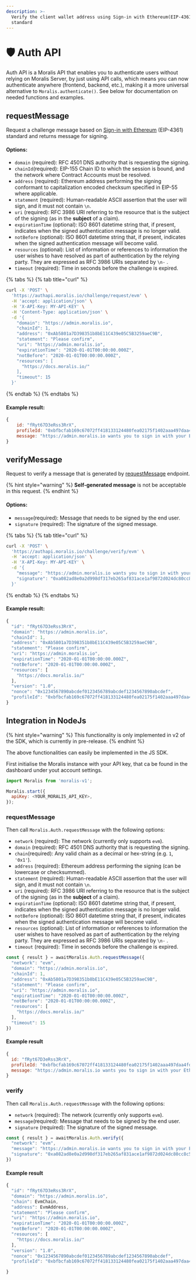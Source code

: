 ```yaml
---
description: >-
  Verify the client wallet address using Sign-in with Ethereum(EIP-4361)
  standard
---
```


# 🛡 Auth API

Auth API is a Moralis API that enables you to authenticate users without relying on Moralis Server, by just using API calls, which means you can now authenticate anywhere (frontend, backend, etc.), making it a more universal alternative to `Moralis.authenticate()`. See below for documentation on needed functions and examples.

## requestMessage

Request a challenge message based on [Sign-in with Ethereum](https://eips.ethereum.org/EIPS/eip-4361) (EIP-4361) standard and returns message for signing.

#### Options:

* `domain` (required): RFC 4501 DNS authority that is requesting the signing.
* `chainId`(required): EIP-155 Chain ID to which the session is bound, and the network where Contract Accounts must be resolved.
* `address` (required): Ethereum address performing the signing conformant to capitalization encoded checksum specified in EIP-55 where applicable.
* `statement` (required): Human-readable ASCII assertion that the user will sign, and it must not contain `\n`.
* `uri` (required): RFC 3986 URI referring to the resource that is the subject of the signing (as in the **subject** of a claim).
* `expirationTime` (optional): ISO 8601 datetime string that, if present, indicates when the signed authentication message is no longer valid.
* `notBefore` (optional): ISO 8601 datetime string that, if present, indicates when the signed authentication message will become valid.
* `resources` (optional): List of information or references to information the user wishes to have resolved as part of authentication by the relying party. They are expressed as RFC 3986 URIs separated by `\n-` .
* `timeout` (required): Time in seconds before the challenge is expired.

{% tabs %}
{% tab title="curl" %}
```bash
curl -X 'POST' \
  'https://authapi.moralis.io/challenge/request/evm' \
  -H 'accept: application/json' \
  -H 'X-API-Key: MY-API-KEY' \
  -H 'Content-Type: application/json' \
  -d '{
    "domain": "https://admin.moralis.io",
    "chainId": 1,
    "address": "0xAb5801a7D398351b8bE11C439e05C5B3259aeC9B",
    "statement": "Please confirm",
    "uri": "https://admin.moralis.io",
    "expirationTime": "2020-01-01T00:00:00.000Z",
    "notBefore": "2020-01-01T00:00:00.000Z",
    "resources": [
      "https://docs.moralis.io/"
    ],
    "timeout": 15
  }'
```
{% endtab %}
{% endtabs %}

#### Example result:

```javascript
{
    id: "fRyt67D3eRss3RrX",
    profileId: "0xbfbcfab169c67072ff418133124480fea02175f1402aaa497daa4fd09026b0e1",
    message: "https://admin.moralis.io wants you to sign in with your Ethereum account:\n0x3355d6E71585d4e619f4dB4C7c5Bfe549b278299\n\nMoralis Web3Api\n\nURI: https://admin.moralis.io/api/v2/auth/challenge\nVersion: 1\nChain ID: 1\nNonce: T0rUqS2W4va4SvztT\nIssued At: 2022-07-13T07:53:25.750Z\nResources:\n- https://admin.moralis.io/api/v2/auth/challenge",
}
```

## verifyMessage

Request to verify a message that is generated by [requestMessage](auth-api.md#requestmessage) endpoint.

{% hint style="warning" %}
**Self-generated message** is not be acceptable in this request.
{% endhint %}

#### Options:

* `message`(required): Message that needs to be signed by the end user.
* `signature` (required): The signature of the signed message.

{% tabs %}
{% tab title="curl" %}
```bash
curl -X 'POST' \
  'https://authapi.moralis.io/challenge/verify/evm' \
  -H 'accept: application/json' \
  -H 'X-API-Key: MY-API-KEY' \
  -d '{
    "message": "https://admin.moralis.io wants you to sign in with your Ethereum account:\n0x3355d6E71585d4e619f4dB4C7c5Bfe549b278299\n\nMoralis Web3Api\n\nURI: https://admin.moralis.io/api/v2/auth/challenge\nVersion: 1\nChain ID: 1\nNonce: T0rUqS2W4va4SvztT\nIssued At: 2022-07-13T07:53:25.750Z\nResources:\n- https://admin.moralis.io/api/v2/auth/challenge" ,
    "signature": "0xa082ad8e0a2d998df317eb265af831ace1af9872d024dc80cc8c5e7fa09e9c94533083a30f181c8441c4e04863c466ef9fad48c7393dd776fc272d8e3de85aec1e"
  }'
```
{% endtab %}
{% endtabs %}

#### Example result:

```javascript
{
  "id": "fRyt67D3eRss3RrX",
  "domain": "https://admin.moralis.io",
  "chainId": 1,
  "address": "0xAb5801a7D398351b8bE11C439e05C5B3259aeC9B",
  "statement": "Please confirm",
  "uri": "https://admin.moralis.io",
  "expirationTime": "2020-01-01T00:00:00.000Z",
  "notBefore": "2020-01-01T00:00:00.000Z",
  "resources": [
    "https://docs.moralis.io/"
  ],
  "version": "1.0",
  "nonce": "0x1234567890abcdef0123456789abcdef1234567890abcdef",
  "profileId": "0xbfbcfab169c67072ff418133124480fea02175f1402aaa497daa4fd09026b0e1"
}
```

## Integration in NodeJs

{% hint style="warning" %}
This functionality is only implemented in v2 of the SDK, which is currently in pre-release.
{% endhint %}

The above functionalities can easily be implemented in the JS SDK.

First initialise the Moralis instance with your API key, that ca be found in the dashboard under yout account settings.

```javascript
import Moralis from 'moralis-v1';

Moralis.start({
  apiKey: <YOUR_MORALIS_API_KEY>,
});
```


### requestMessage

Then call `Moralis.Auth.requestMessage` with the following options:


* `network` (required): The network (currently only supports `evm`).
* `domain` (required): RFC 4501 DNS authority that is requesting the signing.
* `chain`(required): Any valid chain as a decimal or hex-string (e.g. `1`, `'0x1'`).
* `address` (required): Ethereum address performing the signing (can be lowercase or checksummed).
* `statement` (required): Human-readable ASCII assertion that the user will sign, and it must not contain `\n`.
* `uri` (required): RFC 3986 URI referring to the resource that is the subject of the signing (as in the **subject** of a claim).
* `expirationTime` (optional): ISO 8601 datetime string that, if present, indicates when the signed authentication message is no longer valid.
* `notBefore` (optional): ISO 8601 datetime string that, if present, indicates when the signed authentication message will become valid.
* `resources` (optional): List of information or references to information the user wishes to have resolved as part of authentication by the relying party. They are expressed as RFC 3986 URIs separated by `\n-` .
* `timeout` (required): Time in seconds before the challenge is expired.

```javascript
const { result } = awaitMoralis.Auth.requestMessage({
  "network": "evm",
  "domain": "https://admin.moralis.io",
  "chainId": 1,
  "address": "0xAb5801a7D398351b8bE11C439e05C5B3259aeC9B",
  "statement": "Please confirm",
  "uri": "https://admin.moralis.io",
  "expirationTime": "2020-01-01T00:00:00.000Z",
  "notBefore": "2020-01-01T00:00:00.000Z",
  "resources": [
    "https://docs.moralis.io/"
  ],
  "timeout": 15
})
```

#### Example result
```javascript
{
  id: "fRyt67D3eRss3RrX",
  profileId: "0xbfbcfab169c67072ff418133124480fea02175f1402aaa497daa4fd09026b0e1",
  message: "https://admin.moralis.io wants you to sign in with your Ethereum account:\n0x3355d6E71585d4e619f4dB4C7c5Bfe549b278299\n\nMoralis Web3Api\n\nURI: https://admin.moralis.io/api/v2/auth/challenge\nVersion: 1\nChain ID: 1\nNonce: T0rUqS2W4va4SvztT\nIssued At: 2022-07-13T07:53:25.750Z\nResources:\n- https://admin.moralis.io/api/v2/auth/challenge",
}
```

### verify

Then call `Moralis.Auth.requestMessage` with the following options:


* `network` (required): The network (currently only supports `evm`).
* `message`(required): Message that needs to be signed by the end user.
* `signature` (required): The signature of the signed message.

```javascript
const { result } = awaitMoralis.Auth.verify({
  "network": "evm",
  "message": "https://admin.moralis.io wants you to sign in with your Ethereum account:\n0x3355d6E71585d4e619f4dB4C7c5Bfe549b278299\n\nMoralis Web3Api\n\nURI: https://admin.moralis.io/api/v2/auth/challenge\nVersion: 1\nChain ID: 1\nNonce: T0rUqS2W4va4SvztT\nIssued At: 2022-07-13T07:53:25.750Z\nResources:\n- https://admin.moralis.io/api/v2/auth/challenge",
  "signature": "0xa082ad8e0a2d998df317eb265af831ace1af9872d024dc80cc8c5e7fa09e9c94533083a30f181c8441c4e04863c466ef9fad48c7393dd776fc272d8e3de85aec1e"
})
```

#### Example result
```javascript
{
  "id": "fRyt67D3eRss3RrX",
  "domain": "https://admin.moralis.io",
  "chain": EvmChain,
  "address": EvmAddress,
  "statement": "Please confirm",
  "uri": "https://admin.moralis.io",
  "expirationTime": "2020-01-01T00:00:00.000Z",
  "notBefore": "2020-01-01T00:00:00.000Z",
  "resources": [
    "https://docs.moralis.io/"
  ],
  "version": "1.0",
  "nonce": "0x1234567890abcdef0123456789abcdef1234567890abcdef",
  "profileId": "0xbfbcfab169c67072ff418133124480fea02175f1402aaa497daa4fd09026b0e1"

}
```